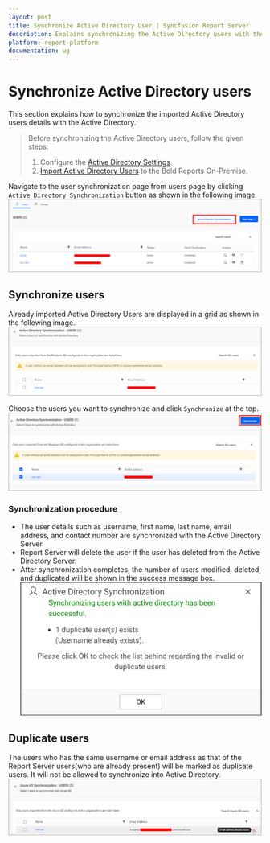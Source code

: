 ```yaml
---
layout: post
title: Synchronize Active Directory User | Syncfusion Report Server
description: Explains synchronizing the Active Directory users with the updated user properties in the Bold Reports On-Premise.
platform: report-platform
documentation: ug
---
```


# Synchronize Active Directory users

This section explains how to synchronize the imported Active Directory users details with the Active Directory.

> Before synchronizing the Active Directory users, follow the given steps:
> 1. Configure the [Active Directory Settings](/on-premise/settings/active-directory/).
> 2. [Import Active Directory Users](/on-premise/manage-users-and-groups/users/import-users/import-active-directory-users/) to the Bold Reports On-Premise.

Navigate to the user synchronization page from users page by clicking `Active Directory Synchronization` button as shown in the following image.
![Active Directory Synchronization button selection](/static/assets/on-premise/images/manage-users-and-groups/users/synchronize-active-directory-users/active-directory-synchronize-option.png)

## Synchronize users

Already imported Active Directory Users are displayed in a grid as shown in the following image.
![Active Directory imported users list grid](/static/assets/on-premise/images/manage-users-and-groups/users/synchronize-active-directory-users/imported-user-list.png)

Choose the users you want to synchronize and click `Synchronize` at the top.
![Active Directory synchronize button](/static/assets/on-premise/images/manage-users-and-groups/users/synchronize-active-directory-users/synchronize-button.png)

### Synchronization procedure

* The user details such as username, first name, last name, email address, and contact number are synchronized with the Active Directory Server.
* Report Server will delete the user if the user has deleted from the Active Directory Server.
* After synchronization completes, the number of users modified, deleted, and duplicated will be shown in the success message box.
![Active Directory synchronization confirmation window](/static/assets/on-premise/images/manage-users-and-groups/users/synchronize-active-directory-users/synchronize-completed.png)

## Duplicate users

The users who has the same username or email address as that of the Report Server users(who are already present) will be marked as duplicate users. It will not be allowed to synchronize into Active Directory.
![Displays duplicated users in synchronization](/static/assets/on-premise/images/manage-users-and-groups/users/synchronize-active-directory-users/duplicate-users.png)
